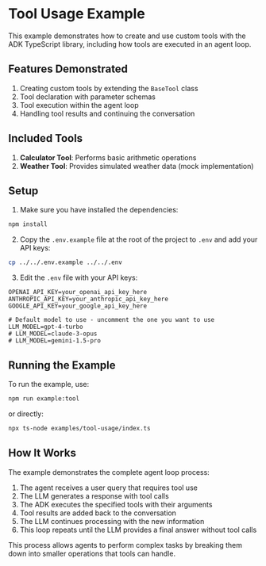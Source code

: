 # Tool Usage Example

This example demonstrates how to create and use custom tools with the ADK TypeScript library, including how tools are executed in an agent loop.

## Features Demonstrated

1. Creating custom tools by extending the `BaseTool` class
2. Tool declaration with parameter schemas
3. Tool execution within the agent loop
4. Handling tool results and continuing the conversation

## Included Tools

1. **Calculator Tool**: Performs basic arithmetic operations
2. **Weather Tool**: Provides simulated weather data (mock implementation)

## Setup

1. Make sure you have installed the dependencies:

```bash
npm install
```

2. Copy the `.env.example` file at the root of the project to `.env` and add your API keys:

```bash
cp ../../.env.example ../../.env
```

3. Edit the `.env` file with your API keys:

```
OPENAI_API_KEY=your_openai_api_key_here
ANTHROPIC_API_KEY=your_anthropic_api_key_here
GOOGLE_API_KEY=your_google_api_key_here

# Default model to use - uncomment the one you want to use
LLM_MODEL=gpt-4-turbo
# LLM_MODEL=claude-3-opus
# LLM_MODEL=gemini-1.5-pro
```

## Running the Example

To run the example, use:

```bash
npm run example:tool
```

or directly:

```bash
npx ts-node examples/tool-usage/index.ts
```

## How It Works

The example demonstrates the complete agent loop process:

1. The agent receives a user query that requires tool use
2. The LLM generates a response with tool calls
3. The ADK executes the specified tools with their arguments
4. Tool results are added back to the conversation
5. The LLM continues processing with the new information
6. This loop repeats until the LLM provides a final answer without tool calls

This process allows agents to perform complex tasks by breaking them down into smaller operations that tools can handle. 
